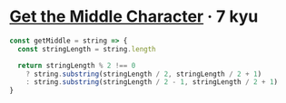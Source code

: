 # [Get the Middle Character](https://www.codewars.com/kata/56747fd5cb988479af000028) · 7 kyu

```javascript
const getMiddle = string => {
  const stringLength = string.length

  return stringLength % 2 !== 0
    ? string.substring(stringLength / 2, stringLength / 2 + 1)
    : string.substring(stringLength / 2 - 1, stringLength / 2 + 1)
}
```
